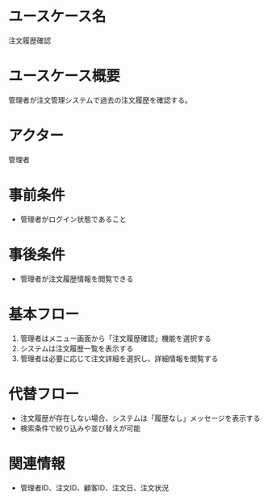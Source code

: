 # ユースケース名
注文履歴確認

# ユースケース概要
管理者が注文管理システムで過去の注文履歴を確認する。

# アクター
管理者

# 事前条件
- 管理者がログイン状態であること

# 事後条件
- 管理者が注文履歴情報を閲覧できる

# 基本フロー
1. 管理者はメニュー画面から「注文履歴確認」機能を選択する
2. システムは注文履歴一覧を表示する
3. 管理者は必要に応じて注文詳細を選択し、詳細情報を閲覧する

# 代替フロー
- 注文履歴が存在しない場合、システムは「履歴なし」メッセージを表示する
- 検索条件で絞り込みや並び替えが可能

# 関連情報
- 管理者ID、注文ID、顧客ID、注文日、注文状況
